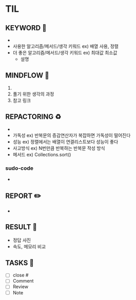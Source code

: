 # TIL

## KEYWORD 🔖

- 
- 사용한 알고리즘/메서드/생각 키워드 ex) 배열 사용, 정렬
- 더 좋은 알고리즘/메서드/생각 키워드 ex) 최대값 최소값
    - 설명

## MINDFLOW 💬

1. 
2. 풀기 위한 생각의 과정
3. 참고 링크

## REPACTORING ♻️

- 
- 가독성 ex) 반복문의 증감연산자가 복잡하면 가독성이 떨어진다
- 성능 ex) 정렬에서는 배열이 연결리스트보다 성능이 좋다
- 사고방식 ex) N번만큼 반복하는 반복문 작성 방식
- 메서드 ex) Collections.sort()

### sudo-code

- 

## REPORT ✏️

- 

## RESULT 🐧

- 정답 사진
- 속도, 메모리 비교

## TASKS 🔋

- [ ]  close #
- [ ]  Comment
- [ ]  Review
- [ ]  Note
